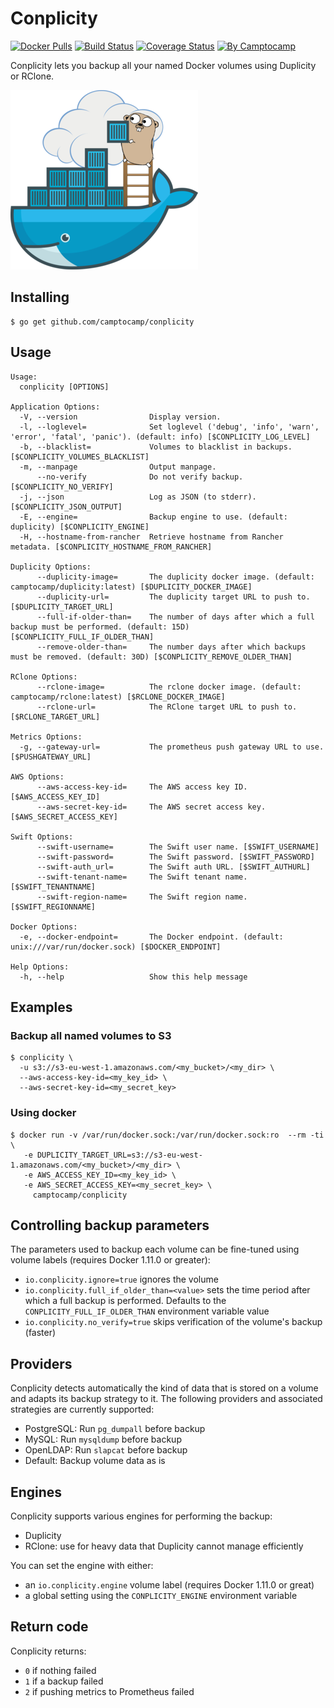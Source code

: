Conplicity
==========

[![Docker Pulls](https://img.shields.io/docker/pulls/camptocamp/conplicity.svg)](https://hub.docker.com/r/camptocamp/conplicity/)
[![Build Status](https://img.shields.io/travis/camptocamp/conplicity/master.svg)](https://travis-ci.org/camptocamp/conplicity)
[![Coverage Status](https://img.shields.io/coveralls/camptocamp/conplicity.svg)](https://coveralls.io/r/camptocamp/conplicity?branch=master)
[![By Camptocamp](https://img.shields.io/badge/by-camptocamp-fb7047.svg)](http://www.camptocamp.com)


Conplicity lets you backup all your named Docker volumes using Duplicity or RClone.

![Conplicity](img/conplicity_small.png)


## Installing

```shell
$ go get github.com/camptocamp/conplicity
```

## Usage

```shell
Usage:
  conplicity [OPTIONS]

Application Options:
  -V, --version                Display version.
  -l, --loglevel=              Set loglevel ('debug', 'info', 'warn', 'error', 'fatal', 'panic'). (default: info) [$CONPLICITY_LOG_LEVEL]
  -b, --blacklist=             Volumes to blacklist in backups. [$CONPLICITY_VOLUMES_BLACKLIST]
  -m, --manpage                Output manpage.
      --no-verify              Do not verify backup. [$CONPLICITY_NO_VERIFY]
  -j, --json                   Log as JSON (to stderr). [$CONPLICITY_JSON_OUTPUT]
  -E, --engine=                Backup engine to use. (default: duplicity) [$CONPLICITY_ENGINE]
  -H, --hostname-from-rancher  Retrieve hostname from Rancher metadata. [$CONPLICITY_HOSTNAME_FROM_RANCHER]

Duplicity Options:
      --duplicity-image=       The duplicity docker image. (default: camptocamp/duplicity:latest) [$DUPLICITY_DOCKER_IMAGE]
      --duplicity-url=         The duplicity target URL to push to. [$DUPLICITY_TARGET_URL]
      --full-if-older-than=    The number of days after which a full backup must be performed. (default: 15D) [$CONPLICITY_FULL_IF_OLDER_THAN]
      --remove-older-than=     The number days after which backups must be removed. (default: 30D) [$CONPLICITY_REMOVE_OLDER_THAN]

RClone Options:
      --rclone-image=          The rclone docker image. (default: camptocamp/rclone:latest) [$RCLONE_DOCKER_IMAGE]
      --rclone-url=            The RClone target URL to push to. [$RCLONE_TARGET_URL]

Metrics Options:
  -g, --gateway-url=           The prometheus push gateway URL to use. [$PUSHGATEWAY_URL]

AWS Options:
      --aws-access-key-id=     The AWS access key ID. [$AWS_ACCESS_KEY_ID]
      --aws-secret-key-id=     The AWS secret access key. [$AWS_SECRET_ACCESS_KEY]

Swift Options:
      --swift-username=        The Swift user name. [$SWIFT_USERNAME]
      --swift-password=        The Swift password. [$SWIFT_PASSWORD]
      --swift-auth_url=        The Swift auth URL. [$SWIFT_AUTHURL]
      --swift-tenant-name=     The Swift tenant name. [$SWIFT_TENANTNAME]
      --swift-region-name=     The Swift region name. [$SWIFT_REGIONNAME]

Docker Options:
  -e, --docker-endpoint=       The Docker endpoint. (default: unix:///var/run/docker.sock) [$DOCKER_ENDPOINT]

Help Options:
  -h, --help                   Show this help message
```

## Examples

### Backup all named volumes to S3

```shell
$ conplicity \
  -u s3://s3-eu-west-1.amazonaws.com/<my_bucket>/<my_dir> \
  --aws-access-key-id=<my_key_id> \
  --aws-secret-key-id=<my_secret_key>
```


### Using docker

```shell
$ docker run -v /var/run/docker.sock:/var/run/docker.sock:ro  --rm -ti \
   -e DUPLICITY_TARGET_URL=s3://s3-eu-west-1.amazonaws.com/<my_bucket>/<my_dir> \
   -e AWS_ACCESS_KEY_ID=<my_key_id> \
   -e AWS_SECRET_ACCESS_KEY=<my_secret_key> \
     camptocamp/conplicity
```


## Controlling backup parameters

The parameters used to backup each volume can be fine-tuned using volume labels (requires Docker 1.11.0 or greater):

- `io.conplicity.ignore=true` ignores the volume
- `io.conplicity.full_if_older_than=<value>` sets the time period after which a full backup is performed. Defaults to the `CONPLICITY_FULL_IF_OLDER_THAN` environment variable value
- `io.conplicity.no_verify=true` skips verification of the volume's backup (faster)


## Providers


Conplicity detects automatically the kind of data that is stored on a volume and adapts its backup strategy to it. The following providers and associated strategies are currently supported:

* PostgreSQL: Run `pg_dumpall` before backup
* MySQL: Run `mysqldump` before backup
* OpenLDAP: Run `slapcat` before backup
* Default: Backup volume data as is


## Engines

Conplicity supports various engines for performing the backup:

* Duplicity
* RClone: use for heavy data that Duplicity cannot manage efficiently

You can set the engine with either:

* an `io.conplicity.engine` volume label (requires Docker 1.11.0 or great)
* a global setting using the `CONPLICITY_ENGINE` environment variable


## Return code

Conplicity returns:

* `0` if nothing failed
* `1` if a backup failed
* `2` if pushing metrics to Prometheus failed

